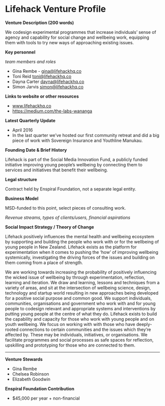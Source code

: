 # Lifehack Venture Profile

**Venture Description (200 words)**

We codesign experimental programmes that increase individuals’ sense of agency and capability for social change and wellbeing work, equipping them with tools to try new ways of approaching existing issues.

**Key personnel**

*team members and roles*

* Gina Rembe - gina@lifehackhq.co
* Toni Reid toni@lifehackhq.co
* Dayna Carter dayna@lifehackhq.co
* Simon Jarvis simon@lifehackhq.co

**Links to website or other resources**

* www.lifehackhq.co
* https://medium.com/the-labs-wananga

**Latest Quarterly Update**

* April 2016 
* In the last quarter we’ve hosted our first community retreat and did a big piece of work with Sovereign Insurance and Youthline Manukau. 

**Founding Date & Brief History**

Lifehack is part of the Social Media Innovation Fund, a publicly funded initiative improving young people’s wellbeing by connecting them to services and initiatives that benefit their wellbeing. 

**Legal structure**

Contract held by Enspiral Foundation, not a separate legal entity.

**Business Model**

MSD-funded to this point, select pieces of consulting work.

*Revenue streams, types of clients/users, financial aspirations*

**Social Impact Strategy / Theory of Change**

Lifehack positively influences the mental health and wellbeing ecosystem by supporting and building the people who work with or for the wellbeing of young people in New Zealand.
Lifehack exists as the platform for experimentation when it comes to pushing the ‘how’ of improving wellbeing systemically, investigating the driving forces of the issues and building on them coming from a place of strength. 

We are working towards increasing the probability of positively influencing the wicked issue of wellbeing by through experimentation, reflection, learning and iteration. 
We draw and learning, lessons and techniques from a variety of areas, and sit at the intersection of wellbeing science, design, technology and startup world resulting in new approaches being developed for a positive social purpose and common good.
We support individuals, communities, organisations and government who work with and for young people to codesign relevant and appropriate systems and interventions by putting young people at the centre of what they do. Lifehack exists to build the capability and capacity for those who work with young people and on youth wellbeing. We focus on working with with those who have deeply-rooted connections to certain communities and the issues which they’re affected by. These may be individuals, initiatives, or organisations. We facilitate programmes and social processes as safe spaces for reflection, upskilling and prototyping for those who are connected to them. 

---

**Venture Stewards** 

* Gina Rembe
* Chelsea Robinson
* Elizabeth Goodwin


**Enspiral Foundation Contribution**

* $45,000 per year + non-financial

